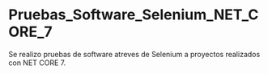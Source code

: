 # Pruebas_Software_Selenium_NET_CORE_7
Se realizo pruebas de software atreves de Selenium a proyectos realizados con NET CORE 7.
